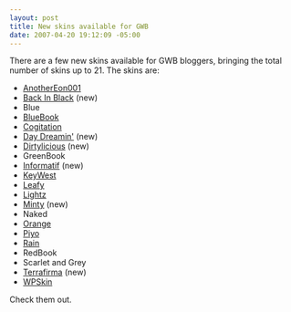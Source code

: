 ```yaml
---
layout: post
title: New skins available for GWB
date: 2007-04-20 19:12:09 -05:00
---
```


There are a few new skins available for GWB bloggers, bringing the total number of skins up to 21. The skins are:

*   [AnotherEon001](http://subtextskins.com/tabid/155/grm2id/14/Default.aspx "AnotherEon001")
*   [Back In Black](http://subtextskins.com/DesktopModules/Repository/MakeThumbnail.aspx?tabid=156&id=18 "MakeThumbnail.aspx-tabid=156&id=18") (new)
*   Blue
*   [BlueBook](http://subtextskins.com/tabid/155/grm2id/4/Default.aspx "http://subtextskins.com/tabid/155/grm2id/4/Default.aspx")
*   [Cogitation](http://subtextskins.com/DesktopModules/Repository/MakeThumbnail.aspx?tabid=156&id=17 "MakeThumbnail.aspx-tabid=156&id=17")
*   [Day Dreamin'](http://subtextskins.com/DesktopModules/Repository/MakeThumbnail.aspx?tabid=156&id=19 "MakeThumbnail.aspx-tabid=156&id=19") (new)
*   [Dirtylicious](http://subtextskins.com/DesktopModules/Repository/MakeThumbnail.aspx?tabid=156&id=24 "MakeThumbnail.aspx-tabid=156&id=24") (new)
*   GreenBook
*   [Informatif](http://subtextskins.com/DesktopModules/Repository/MakeThumbnail.aspx?tabid=156&id=23 "MakeThumbnail.aspx-tabid=156&id=23") (new)
*   [KeyWest](http://subtextskins.com/tabid/155/grm2id/6/Default.aspx "KeyWest")
*   [Leafy](http://subtextskins.com/tabid/155/grm2id/12/Default.aspx "Leafy")
*   [Lightz](http://subtextskins.com/tabid/155/grm2id/13/Default.aspx "Lightz")
*   [Minty](http://subtextskins.com/DesktopModules/Repository/MakeThumbnail.aspx?tabid=156&id=22 "MakeThumbnail.aspx-tabid=156&id=22") (new)
*   Naked
*   [Orange](http://subtextskins.com/tabid/155/grm2id/7/Default.aspx "Orange")
*   [Piyo](http://subtextskins.com/tabid/155/grm2id/8/Default.aspx "Piyo")
*   [Rain](http://subtextskins.com/tabid/155/grm2id/3/Default.aspx "Rain")
*   RedBook
*   Scarlet and Grey
*   [Terrafirma](http://subtextskins.com/DesktopModules/Repository/MakeThumbnail.aspx?tabid=156&id=25 "MakeThumbnail.aspx-tabid=156&id=25") (new)
*   [WPSkin](http://subtextskins.com/tabid/155/grm2id/11/Default.aspx "WPSkin") 

Check them out.
